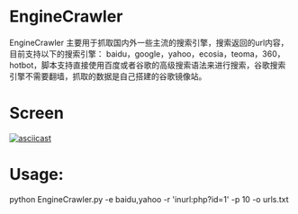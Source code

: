 # EngineCrawler
EngineCrawler 主要用于抓取国内外一些主流的搜索引擎，搜索返回的url内容，目前支持以下的搜索引擎：
baidu，google，yahoo，ecosia，teoma，360，hotbot，脚本支持直接使用百度或者谷歌的高级搜索语法来进行搜索，谷歌搜索引擎不需要翻墙，抓取的数据是自己搭建的谷歌镜像站。

# Screen
[![asciicast](https://asciinema.org/a/dtDAIIPkRKhArVL6M0yebqIE9.png)](https://asciinema.org/a/dtDAIIPkRKhArVL6M0yebqIE9)

# Usage:
python EngineCrawler.py -e baidu,yahoo -r 'inurl:php?id=1' -p 10 -o
urls.txt
